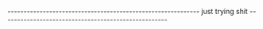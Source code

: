 
------------------------------------------------------------      just trying shit  ----------------------------------------------------
